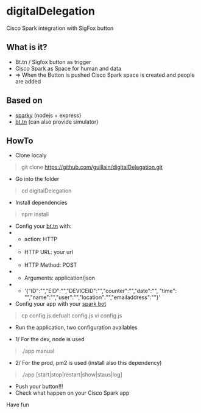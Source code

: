 # digitalDelegation
Cisco Spark integration with SigFox button

## What is it?
* Bt.tn / Sigfox button as trigger
* Cisco Spark as Space for human and data
* => When the Button is pushed Cisco Spark space is created and people are added

## Based on
* [sparky](https://github.com/flint-bot/sparky) (nodejs + express)
* [bt.tn](https://my.bt.tn) (can also provide simulator)

## HowTo
* Clone localy

> git clone https://github.com/guillain/digitalDelegation.git

* Go into the folder

> cd digitalDelegation

* Install dependencies

> npm install

* Config your [bt.tn](https://my.bt.tn/home) with:
* * action: HTTP
* * HTTP URL: your url
* * HTTP Method: POST
* * Arguments: application/json
* * '{"ID":"<ID>","EID":"<EID>","DEVICEID":"<DEVICEID>","counter":"<COUNTER>","date":"<DATE>", "time": "<TIME>","name":"<NAME>","user":"<USER>","location":"<LOCATION>","emailaddress":"<EMAILADDRESS>"}'
* Config your app with your [spark bot](https://developer.ciscospark.com/apps.html)

> cp config.js.defualt config.js
> vi config.js

* Run the application, two configuration availables

* 1/ For the dev, node is used

> ./app manual

* 2/ For the prod, pm2 is used (install also this dependency)

> ./app [start|stop|restart|show|staus|log]

* Push your button!!!
* Check what happen on your Cisco Spark app


Have fun
